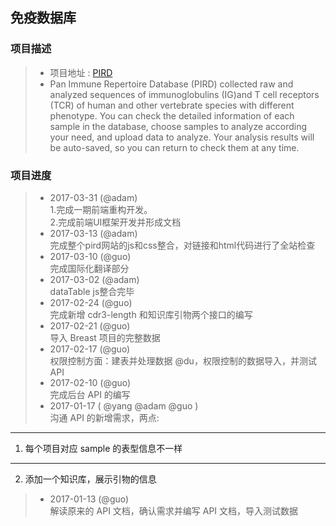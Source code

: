 免疫数据库
------
###  项目描述 <br />
>* 项目地址 : [PIRD](http://172.17.10.19/pird/) <br />
>* Pan Immune Repertoire Database (PIRD) collected raw and analyzed sequences of immunoglobulins (IG)and T cell receptors (TCR)
of human and other vertebrate species with different phenotype. You can check the detailed information of each sample in the 
database, choose samples to analyze according your need, and upload data to analyze. Your analysis results will be auto-saved, 
so you can return to check them at any time.

### 项目进度
>* 2017-03-31 (@adam)  
1.完成一期前端重构开发。  
2.完成前端UI框架开发并形成文档
>* 2017-03-13 (@adam)  
完成整个pird网站的js和css整合，对链接和html代码进行了全站检查
>* 2017-03-10 (@guo)  
完成国际化翻译部分
>* 2017-03-02 (@adam)  
dataTable js整合完毕
>* 2017-02-24 (@guo)  
完成新增 cdr3-length 和知识库引物两个接口的编写 
>* 2017-02-21 (@guo)  
导入 Breast 项目的完整数据
>* 2017-02-17 (@guo)  
权限控制方面：建表并处理数据 @du，权限控制的数据导入，并测试 API
>* 2017-02-10 (@guo)  
完成后台 API 的编写
>* 2017-01-17 ( @yang @adam @guo )  
沟通 API 的新增需求，两点:
----
1. 每个项目对应 sample 的表型信息不一样
----
2. 添加一个知识库，展示引物的信息
>* 2017-01-13 (@guo)  
解读原来的 API 文档，确认需求并编写 API 文档，导入测试数据
 
